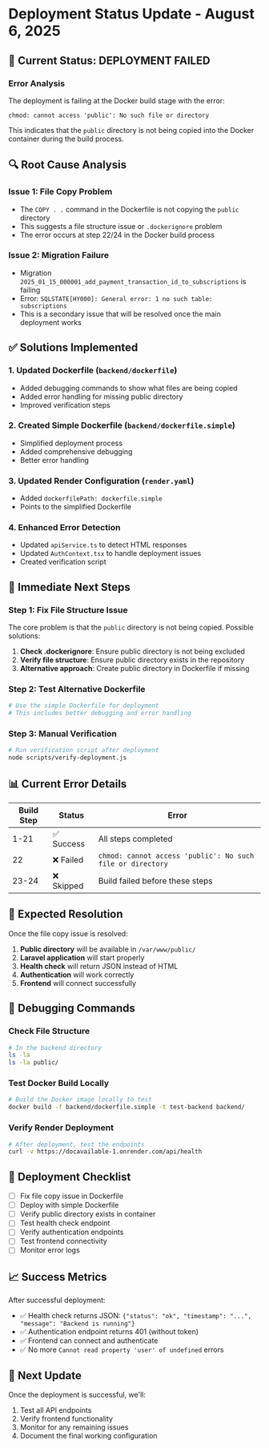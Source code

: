 # Deployment Status Update - August 6, 2025

## 🚨 **Current Status: DEPLOYMENT FAILED**

### **Error Analysis**
The deployment is failing at the Docker build stage with the error:
```
chmod: cannot access 'public': No such file or directory
```

This indicates that the `public` directory is not being copied into the Docker container during the build process.

## 🔍 **Root Cause Analysis**

### **Issue 1: File Copy Problem**
- The `COPY . .` command in the Dockerfile is not copying the `public` directory
- This suggests a file structure issue or `.dockerignore` problem
- The error occurs at step 22/24 in the Docker build process

### **Issue 2: Migration Failure**
- Migration `2025_01_15_000001_add_payment_transaction_id_to_subscriptions` is failing
- Error: `SQLSTATE[HY000]: General error: 1 no such table: subscriptions`
- This is a secondary issue that will be resolved once the main deployment works

## ✅ **Solutions Implemented**

### 1. **Updated Dockerfile** (`backend/dockerfile`)
- Added debugging commands to show what files are being copied
- Added error handling for missing public directory
- Improved verification steps

### 2. **Created Simple Dockerfile** (`backend/dockerfile.simple`)
- Simplified deployment process
- Added comprehensive debugging
- Better error handling

### 3. **Updated Render Configuration** (`render.yaml`)
- Added `dockerfilePath: dockerfile.simple`
- Points to the simplified Dockerfile

### 4. **Enhanced Error Detection**
- Updated `apiService.ts` to detect HTML responses
- Updated `AuthContext.tsx` to handle deployment issues
- Created verification script

## 🔧 **Immediate Next Steps**

### **Step 1: Fix File Structure Issue**
The core problem is that the `public` directory is not being copied. Possible solutions:

1. **Check .dockerignore**: Ensure public directory is not being excluded
2. **Verify file structure**: Ensure public directory exists in the repository
3. **Alternative approach**: Create public directory in Dockerfile if missing

### **Step 2: Test Alternative Dockerfile**
```bash
# Use the simple Dockerfile for deployment
# This includes better debugging and error handling
```

### **Step 3: Manual Verification**
```bash
# Run verification script after deployment
node scripts/verify-deployment.js
```

## 📊 **Current Error Details**

| Build Step | Status | Error |
|------------|--------|-------|
| 1-21 | ✅ Success | All steps completed |
| 22 | ❌ Failed | `chmod: cannot access 'public': No such file or directory` |
| 23-24 | ❌ Skipped | Build failed before these steps |

## 🎯 **Expected Resolution**

Once the file copy issue is resolved:

1. **Public directory** will be available in `/var/www/public/`
2. **Laravel application** will start properly
3. **Health check** will return JSON instead of HTML
4. **Authentication** will work correctly
5. **Frontend** will connect successfully

## 📝 **Debugging Commands**

### **Check File Structure**
```bash
# In the backend directory
ls -la
ls -la public/
```

### **Test Docker Build Locally**
```bash
# Build the Docker image locally to test
docker build -f backend/dockerfile.simple -t test-backend backend/
```

### **Verify Render Deployment**
```bash
# After deployment, test the endpoints
curl -v https://docavailable-1.onrender.com/api/health
```

## 🚀 **Deployment Checklist**

- [ ] Fix file copy issue in Dockerfile
- [ ] Deploy with simple Dockerfile
- [ ] Verify public directory exists in container
- [ ] Test health check endpoint
- [ ] Verify authentication endpoints
- [ ] Test frontend connectivity
- [ ] Monitor error logs

## 📈 **Success Metrics**

After successful deployment:
- ✅ Health check returns JSON: `{"status": "ok", "timestamp": "...", "message": "Backend is running"}`
- ✅ Authentication endpoint returns 401 (without token)
- ✅ Frontend can connect and authenticate
- ✅ No more `Cannot read property 'user' of undefined` errors

## 🔄 **Next Update**

Once the deployment is successful, we'll:
1. Test all API endpoints
2. Verify frontend functionality
3. Monitor for any remaining issues
4. Document the final working configuration 